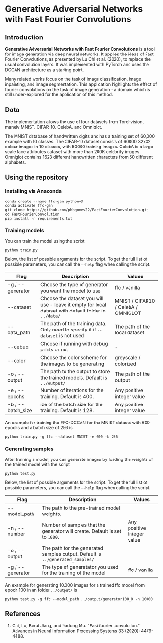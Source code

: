 # Generative Adversarial Networks with Fast Fourier Convolutions
 
 
## Introduction
 
**Generative Adversarial Networks with Fast Fourier Convolutions** is a tool for image generation via deep neural networks. It
applies the ideas of Fast Fourier Convolutions, as presented by Lu Chi et al. (2020), to replace the usual convolution layers. It was implemented with PyTorch and uses the DCGAN architecture as a starting point.
 
Many related works focus on the task of image classification, image inpainting, and image segmentation. This application highlights the effect of fourier convolutions on the task of image generation - a domain which is still under-explored for the application of this method.
 
 
## Data
 
The implementation allows the use of four datasets from Torchvision, manely MNIST, CIFAR-10, CelebA, and Omniglot.
 
The MNIST database of handwritten digits and has a training set of 60,000 example with 10 classes. The CIFAR-10 dataset consists of 60000 32x32 colour images in 10 classes, with 50000 training images. CelebA is a large-scale face attributes dataset with more than 200K celebrity images. Omniglot contains 1623 different handwritten characters from 50 different alphabets.
 
## Using the repository
 
### Installing via Anaconda
 
```
conda create --name ffc-gan python=3
conda activate ffc-gan
git clone https://github.com/phbgomes22/FastFourierConvolution.git
cd FastFourierConvolution
pip install -r requirements.txt
```
 
### Training models
 
You can train the model using the script
 
```
python train.py
```
 
Below, the list of possible arguments for the script. To get the full list of possible parameters, you can call the `--help` flag when calling the script.
 
 
| Flag | Description | Values |
| --- | --- | --- |
| -g / --generator | Choose the type of generator you want the model to use | ffc / vanilla |
| --dataset | Choose the dataset you will use - leave it empty for local dataset with default folder in `../data/` | MNIST / CIFAR10 / CelebA / OMNIGLOT |
| --data_path | The path of the training data. Only need to specify it if `--dataset` is not used | The path of the local dataset |
| --debug | Choose if running with debug prints or not | - |
| --color | Choose the color scheme for the images to be generating | greyscale / colorized |
| -o / --output | The path to the output to store the trained models. Default is `../output/` | The path of the output |
| -e / --epochs | Number of iterations for the training. Default is 400. | Any positive integer value |
| -b / --batch_size | ize of the batch size for the training. Default is 128. | Any positive integer value |
 
 
An example for training the FFC-DCGAN for the MNIST dataset with 600 epochs and a batch size of 256 is
 
```
python train.py -g ffc --dataset MNIST -e 600 -b 256
```
 
### Generating samples
 
After training a model, you can generate images by loading the weights of the trained model with the script
 
```
python test.py
```
 
Below, the list of possible arguments for the script. To get the full list of possible parameters, you can call the `--help` flag when calling the script.
 
| Flag | Description | Values |
| --- | --- | --- |
| --model_path | The path to the pre-trained model weights. |  |
| -n / --number | Number of samples that the generator will create. Default is set to `1000`. | Any positive integer value |
| -o / --output | The path for the generated samples output. Default is `../generated_samples/` | |
| -g / --generator | The type of generatator you used for the training of the model | ffc / vanilla |

 
An example for generating 10.000 images for a trained ffc model from epoch 100 in an folder `../output/` is
 
```
python test.py -g ffc --model_path ../output/generator100_0 -n 10000
```
 
 
## References
 
1. Chi, Lu, Borui Jiang, and Yadong Mu. "Fast fourier convolution." Advances in Neural Information Processing Systems 33 (2020): 4479-4488.

